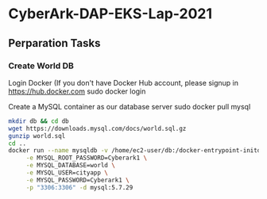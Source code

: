 # CyberArk-DAP-EKS-Lap-2021

## Perparation Tasks

### Create World DB
Login Docker (If you don't have Docker Hub account, please signup in https://hub.docker.com
sudo docker login


Create a MySQL container as our database server
sudo docker pull mysql

```bash
mkdir db && cd db
wget https://downloads.mysql.com/docs/world.sql.gz
gunzip world.sql 
cd ..
docker run --name mysqldb -v /home/ec2-user/db:/docker-entrypoint-initdb.d \
     -e MYSQL_ROOT_PASSWORD=Cyberark1 \
     -e MYSQL_DATABASE=world \
     -e MYSQL_USER=cityapp \
     -e MYSQL_PASSWORD=Cyberark1 \
     -p "3306:3306" -d mysql:5.7.29
